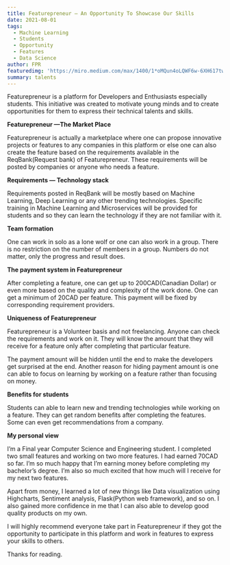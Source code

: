 ```yaml
---
title: Featurepreneur — An Opportunity To Showcase Our Skills
date: 2021-08-01
tags: 
  - Machine Learning
  - Students
  - Opportunity
  - Features
  - Data Science
author: FPR
featuredimg: 'https://miro.medium.com/max/1400/1*oMQun4oLQWF6w-6XH617tw.jpeg'
summary: talents
---
```


Featurepreneur is a platform for Developers and Enthusiasts especially students. This initiative was created to motivate young minds and to create opportunities for them to express their technical talents and skills.

**Featurepreneur —The Market Place**

Featurepreneur is actually a marketplace where one can propose innovative projects or features to any companies in this platform or else one can also create the feature based on the requirements available in the ReqBank(Request bank) of Featurepreneur. These requirements will be posted by companies or anyone who needs a feature.

**Requirements — Technology stack**

Requirements posted in ReqBank will be mostly based on Machine Learning, Deep Learning or any other trending technologies. Specific training in Machine Learning and Microservices will be provided for students and so they can learn the technology if they are not familiar with it.

**Team formation**

One can work in solo as a lone wolf or one can also work in a group. There is no restriction on the number of members in a group. Numbers do not matter, only the progress and result does.

**The payment system in Featurepreneur**

After completing a feature, one can get up to 200CAD(Canadian Dollar) or even more based on the quality and complexity of the work done. One can get a minimum of 20CAD per feature. This payment will be fixed by corresponding requirement providers.

**Uniqueness of Featurepreneur**

Featurepreneur is a Volunteer basis and not freelancing. Anyone can check the requirements and work on it. They will know the amount that they will receive for a feature only after completing that particular feature.

The payment amount will be hidden until the end to make the developers get surprised at the end. Another reason for hiding payment amount is one can able to focus on learning by working on a feature rather than focusing on money.

**Benefits for students**

Students can able to learn new and trending technologies while working on a feature. They can get random benefits after completing the features. Some can even get recommendations from a company.

**My personal view**

I’m a Final year Computer Science and Engineering student. I completed two small features and working on two more features. I had earned 70CAD so far. I’m so much happy that I’m earning money before completing my bachelor’s degree. I’m also so much excited that how much will I receive for my next two features.

Apart from money, I learned a lot of new things like Data visualization using Highcharts, Sentiment analysis, Flask(Python web framework), and so on. I also gained more confidence in me that I can also able to develop good quality products on my own.

I will highly recommend everyone take part in Featurepreneur if they got the opportunity to participate in this platform and work in features to express your skills to others.

Thanks for reading.



